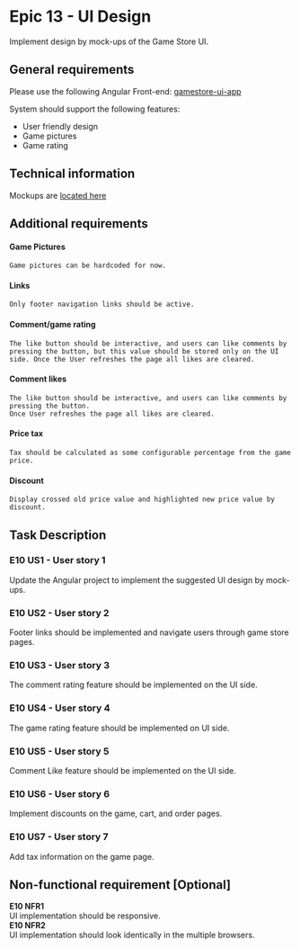 # Epic 13 - UI Design

Implement design by mock-ups of the Game Store UI.

## General requirements

Please use the following Angular Front-end: [gamestore-ui-app](gamestore-ui-app)  

System should support the following features: 
* User friendly design
* Game pictures
* Game rating
   
## Technical information
Mockups are [located here](Mockups)     

## Additional requirements
#### Game Pictures
	Game pictures can be hardcoded for now.

#### Links
	Only footer navigation links should be active.

#### Comment/game rating
	The like button should be interactive, and users can like comments by pressing the button, but this value should be stored only on the UI side. Once the User refreshes the page all likes are cleared.

#### Comment likes
	The like button should be interactive, and users can like comments by pressing the button.
	Once User refreshes the page all likes are cleared.

#### Price tax
	Tax should be calculated as some configurable percentage from the game price.

#### Discount
	Display crossed old price value and highlighted new price value by discount.

## Task Description

### E10 US1 - User story 1

Update the Angular project to implement the suggested UI design by mock-ups.

### E10 US2 - User story 2
Footer links should be implemented and navigate users through game store pages.

### E10 US3 - User story 3
The comment rating feature should be implemented on the UI side.

### E10 US4 - User story 4

The game rating feature should be implemented on UI side.

### E10 US5 - User story 5
Comment Like feature should be implemented on the UI side.

### E10 US6 - User story 6
Implement discounts on the game, cart, and order pages.

### E10 US7 - User story 7
Add tax information on the game page.

## Non-functional requirement [Optional]

**E10 NFR1**  
UI implementation should be responsive.  
**E10 NFR2**  
UI implementation should look identically in the multiple browsers.